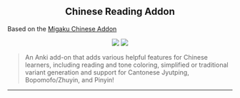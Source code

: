 <h2 align="center">Chinese Reading Addon</h2>

Based on the [Migaku Chinese Addon](https://github.com/migaku-official/Migaku-Chinese-Addon)

<p align="center">
<a title="Rate on AnkiWeb" href="https://ankiweb.net/shared/info/1051095155"><img src="https://glutanimate.com/logos/ankiweb-rate.svg"></a>
<a title="License: GNU AGPLv3" href="https://github.com/migaku-official/Migaku-Chinese-Addon/blob/master/LICENSE"><img  src="https://img.shields.io/badge/license-GNU AGPLv3-green.svg"></a>
<br>

> An Anki add-on that adds various helpful features for Chinese learners, including reading and tone coloring, simplified or traditional variant generation and support for Cantonese Jyutping, Bopomofo/Zhuyin, and Pinyin!

---

